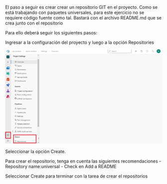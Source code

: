El paso a seguir es crear crear un repositorio GIT en el proyecto. Como se está trabajando con paquetes universales, para este ejercicio no se requiere código fuente como tal. Bastará con el archivo README.md que se crea junto con el repositorio


Para ello deberá seguir los siguientes pasos:

Ingresar a la configuración del proyecto y luego a la opción Repositories

![crear-repositorio](./assets/crear-repositorio-proyecto.jpg)

Seleccionar la opción Create.

Para crear el repositorio, tenga en cuenta las siguientes recomendaciones
    - Repository name:universal 
    - Check en Add a README

Seleccionar Create para terminar con la tarea de crear el repositorios